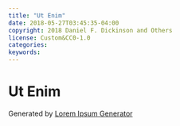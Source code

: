 ```yaml
---
title: "Ut Enim"
date: 2018-05-27T03:45:35-04:00
copyright: 2018 Daniel F. Dickinson and Others
license: Custom&CC0-1.0
categories:
keywords:
---
```


# Ut Enim

Generated by [Lorem Ipsum Generator](https://loremipsum.io/generator)
